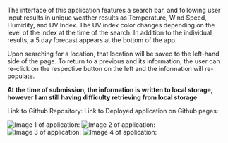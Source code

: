 The interface of this application features a search bar, and following user input results in unique weather results as Temperature, Wind Speed, Humidity, and UV Index. The UV index color changes depending on the level of the index at the time of the search. In addition to the individual results, a 5 day forecast appears at the bottom of the app. 

Upon searching for a location, that location will be saved to the left-hand side of the page. To return to a previous and its information, the user can re-click on the respective button on the left and the information will re-populate. 

**At the time of submission, the information is written to local storage, however I am still having difficulty retrieving from local storage**

Link to Github Repository: 
Link to Deployed application on Github pages:

![Image 1 of application:]()
![Image 2 of application:]()
![Image 3 of application:]()
![Image 4 of application:]()